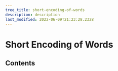 ```yaml
---
tree_title: short-encoding-of-words
description: description
last_modified: 2022-06-09T21:23:28.2328
---
```


# Short Encoding of Words

## Contents
